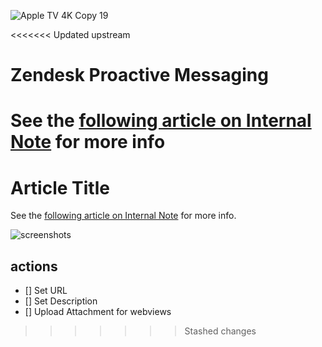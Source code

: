 ![Apple TV 4K Copy 19](https://user-images.githubusercontent.com/894026/236537166-e81e2cd6-1bc7-43d4-a029-86d090ff2690.png)

<<<<<<< Updated upstream
# Zendesk Proactive Messaging
See the [following article on Internal Note](https://internalnote.com/proactive-ticketing-for-messaging/) for more info
=======
# Article Title

See the [following article on Internal Note](url) for more info.

![screenshots]()

## actions
- [] Set URL
- [] Set Description
- [] Upload Attachment for webviews 
>>>>>>> Stashed changes
